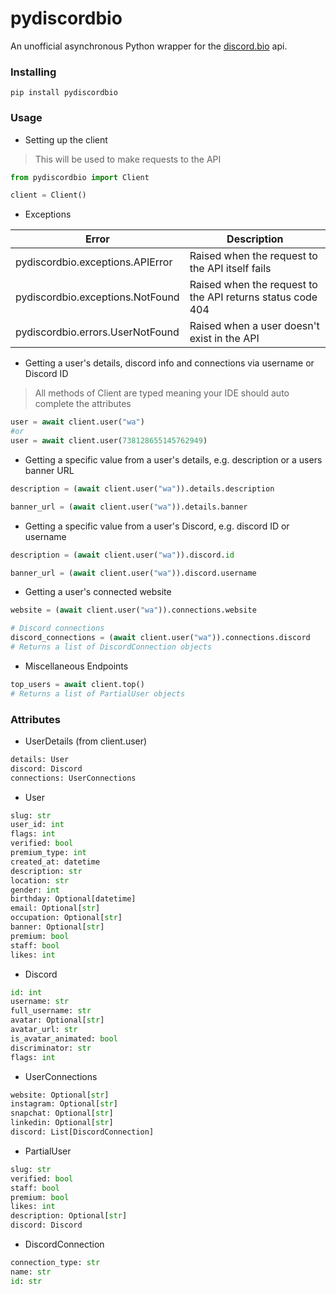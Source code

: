 # pydiscordbio

An unofficial asynchronous Python wrapper for the [discord.bio](https://discord.bio) api.

### Installing

```
pip install pydiscordbio
```

### Usage

* Setting up the client
> This will be used to make requests to the API

```py
from pydiscordbio import Client

client = Client()
```

* Exceptions

| Error | Description |
| ----- | ----------- |
| pydiscordbio.exceptions.APIError | Raised when the request to the API itself fails |
| pydiscordbio.exceptions.NotFound | Raised when the request to the API returns status code 404 |
| pydiscordbio.errors.UserNotFound | Raised when a user doesn't exist in the API |

* Getting a user's details, discord info and connections via username or Discord ID
> All methods of Client are typed meaning your IDE should auto complete the attributes

```py
user = await client.user("wa")
#or
user = await client.user(738128655145762949)
```

* Getting a specific value from a user's details, e.g. description or a users banner URL

```py
description = (await client.user("wa")).details.description

banner_url = (await client.user("wa")).details.banner
```

* Getting a specific value from a user's Discord, e.g. discord ID or username

```py
description = (await client.user("wa")).discord.id

banner_url = (await client.user("wa")).discord.username
```

* Getting a user's connected website

```py
website = (await client.user("wa")).connections.website

# Discord connections
discord_connections = (await client.user("wa")).connections.discord
# Returns a list of DiscordConnection objects
```

* Miscellaneous Endpoints

```py
top_users = await client.top() 
# Returns a list of PartialUser objects
```

### Attributes

* UserDetails (from client.user)
```py
details: User
discord: Discord
connections: UserConnections
```

* User
```py
slug: str
user_id: int
flags: int
verified: bool
premium_type: int
created_at: datetime
description: str
location: str
gender: int
birthday: Optional[datetime]
email: Optional[str]
occupation: Optional[str]
banner: Optional[str]
premium: bool
staff: bool
likes: int
```

* Discord
```py
id: int
username: str
full_username: str
avatar: Optional[str]
avatar_url: str
is_avatar_animated: bool
discriminator: str
flags: int
```

* UserConnections
```py
website: Optional[str]
instagram: Optional[str]
snapchat: Optional[str]
linkedin: Optional[str]
discord: List[DiscordConnection]
```

* PartialUser
```py
slug: str
verified: bool
staff: bool
premium: bool
likes: int
description: Optional[str]
discord: Discord
```

* DiscordConnection
```py
connection_type: str
name: str
id: str
```